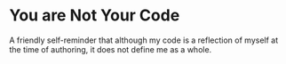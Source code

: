 You are Not Your Code
=====================

A friendly self-reminder that although my code is a reflection of myself at the time of authoring, it does not define me as a whole.
